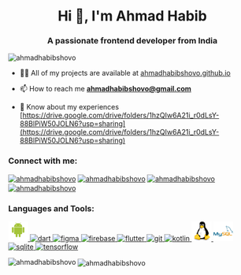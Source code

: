 <h1 align="center">Hi 👋, I'm Ahmad Habib</h1>
<h3 align="center">A passionate frontend developer from India</h3>

<p align="left"> <img src="https://komarev.com/ghpvc/?username=ahmadhabibshovo&label=Profile%20views&color=0e75b6&style=flat" alt="ahmadhabibshovo" /> </p>

- 👨‍💻 All of my projects are available at [ahmadhabibshovo.github.io](ahmadhabibshovo.github.io)

- 📫 How to reach me **ahmadhabibshovo@gmail.com**

- 📄 Know about my experiences [https://drive.google.com/drive/folders/1hzQIw6A21i_r0dLsY-88BlPiW50JOLN6?usp=sharing](https://drive.google.com/drive/folders/1hzQIw6A21i_r0dLsY-88BlPiW50JOLN6?usp=sharing)

<h3 align="left">Connect with me:</h3>
<p align="left">
<a href="https://linkedin.com/in/ahmadhabibshovo" target="blank"><img align="center" src="https://raw.githubusercontent.com/rahuldkjain/github-profile-readme-generator/master/src/images/icons/Social/linked-in-alt.svg" alt="ahmadhabibshovo" height="30" width="40" /></a>
<a href="https://fb.com/ahmadhabibshovo" target="blank"><img align="center" src="https://raw.githubusercontent.com/rahuldkjain/github-profile-readme-generator/master/src/images/icons/Social/facebook.svg" alt="ahmadhabibshovo" height="30" width="40" /></a>
<a href="https://www.leetcode.com/ahmadhabibshovo" target="blank"><img align="center" src="https://raw.githubusercontent.com/rahuldkjain/github-profile-readme-generator/master/src/images/icons/Social/leet-code.svg" alt="ahmadhabibshovo" height="30" width="40" /></a>
<a href="https://www.hackerearth.com/ahmadhabibshovo" target="blank"><img align="center" src="https://raw.githubusercontent.com/rahuldkjain/github-profile-readme-generator/master/src/images/icons/Social/hackerearth.svg" alt="ahmadhabibshovo" height="30" width="40" /></a>
</p>

<h3 align="left">Languages and Tools:</h3>
<p align="left"> <a href="https://developer.android.com" target="_blank" rel="noreferrer"> <img src="https://raw.githubusercontent.com/devicons/devicon/master/icons/android/android-original-wordmark.svg" alt="android" width="40" height="40"/> </a> <a href="https://dart.dev" target="_blank" rel="noreferrer"> <img src="https://www.vectorlogo.zone/logos/dartlang/dartlang-icon.svg" alt="dart" width="40" height="40"/> </a> <a href="https://www.figma.com/" target="_blank" rel="noreferrer"> <img src="https://www.vectorlogo.zone/logos/figma/figma-icon.svg" alt="figma" width="40" height="40"/> </a> <a href="https://firebase.google.com/" target="_blank" rel="noreferrer"> <img src="https://www.vectorlogo.zone/logos/firebase/firebase-icon.svg" alt="firebase" width="40" height="40"/> </a> <a href="https://flutter.dev" target="_blank" rel="noreferrer"> <img src="https://www.vectorlogo.zone/logos/flutterio/flutterio-icon.svg" alt="flutter" width="40" height="40"/> </a> <a href="https://git-scm.com/" target="_blank" rel="noreferrer"> <img src="https://www.vectorlogo.zone/logos/git-scm/git-scm-icon.svg" alt="git" width="40" height="40"/> </a> <a href="https://kotlinlang.org" target="_blank" rel="noreferrer"> <img src="https://www.vectorlogo.zone/logos/kotlinlang/kotlinlang-icon.svg" alt="kotlin" width="40" height="40"/> </a> <a href="https://www.linux.org/" target="_blank" rel="noreferrer"> <img src="https://raw.githubusercontent.com/devicons/devicon/master/icons/linux/linux-original.svg" alt="linux" width="40" height="40"/> </a> <a href="https://www.mysql.com/" target="_blank" rel="noreferrer"> <img src="https://raw.githubusercontent.com/devicons/devicon/master/icons/mysql/mysql-original-wordmark.svg" alt="mysql" width="40" height="40"/> </a> <a href="https://www.sqlite.org/" target="_blank" rel="noreferrer"> <img src="https://www.vectorlogo.zone/logos/sqlite/sqlite-icon.svg" alt="sqlite" width="40" height="40"/> </a> <a href="https://www.tensorflow.org" target="_blank" rel="noreferrer"> <img src="https://www.vectorlogo.zone/logos/tensorflow/tensorflow-icon.svg" alt="tensorflow" width="40" height="40"/> </a> </p>

<p><img align="left" src="https://github-readme-stats.vercel.app/api/top-langs?username=ahmadhabibshovo&show_icons=true&locale=en&layout=compact" alt="ahmadhabibshovo" /></p>

<p>&nbsp;<img align="center" src="https://github-readme-stats.vercel.app/api?username=ahmadhabibshovo&show_icons=true&locale=en" alt="ahmadhabibshovo" /></p>
